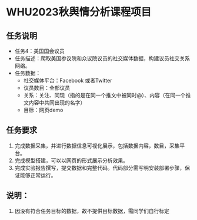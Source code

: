 # WHU2023秋舆情分析课程项目

## 任务说明

 + 任务4：美国国会议员
 + 任务描述：爬取美国参议院和众议院议员的社交媒体数据，构建议员社交关系网络。
 + 任务数据：
    - 社交媒体平台：Facebook 或者Twitter
    - 议员数目：全部议员
    - 关系：关注、同现（指的是在同一个推文中被同时@）、内容（在同一个推文内容中共同出现的名字）
    - 目标：网页demo

## 任务要求
1. 完成数据采集，并进行数据信息可视化展示，包括数据内容，数目，采集平台。
2. 完成模型搭建，可以以网页的形式展示分析效果。
3. 完成实验报告撰写，提交数据和完整代码。代码部分需写明安装部署步骤，保证能够正常运行。

## 说明：
1. 因没有符合任务目标的数据，故不提供目标数据，需同学们自行标定
